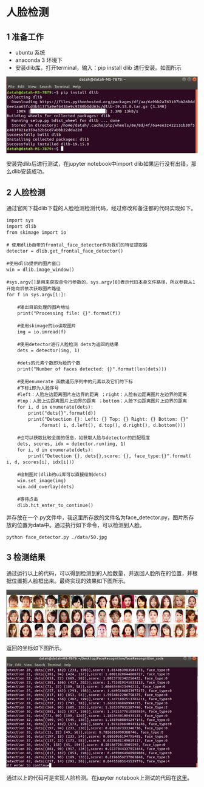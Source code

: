 # 人脸检测

## 1 准备工作

- ubuntu 系统
- anaconda 3 环境下
- 安装dlib库，打开terminal，输入：pip  install dlib 进行安装。如图所示

![](https://raw.githubusercontent.com/zhi-z/ComputerVision/master/faceRecongnition/image/cv_1.png)

安装完dlib后进行测试，在jupyter notebook中import dlib如果运行没有出错，那么dlib安装成功。

## 2 人脸检测

通过官网下载dlib下载的人脸检测检测代码，经过修改和备注都的代码实现如下。

```
import sys
import dlib
from skimage import io
 
# 使用dlib自带的frontal_face_detector作为我们的特征提取器
detector = dlib.get_frontal_face_detector()
 
#使用dlib提供的图片窗口
win = dlib.image_window()
 
#sys.argv[]是用来获取命令行参数的，sys.argv[0]表示代码本身文件路径，所以参数从1开始向后依次获取图片路径
for f in sys.argv[1:]:
 
    #输出目前处理的图片地址
    print("Processing file: {}".format(f))
 
    #使用skimage的io读取图片
    img = io.imread(f)
 
    #使用detector进行人脸检测 dets为返回的结果
    dets = detector(img, 1)
 
    #dets的元素个数即为脸的个数
    print("Number of faces detected: {}".format(len(dets)))
 
    #使用enumerate 函数遍历序列中的元素以及它们的下标
    #下标i即为人脸序号
    #left：人脸左边距离图片左边界的距离 ；right：人脸右边距离图片左边界的距离 
    #top：人脸上边距离图片上边界的距离 ；bottom：人脸下边距离图片上边界的距离
    for i, d in enumerate(dets):
        print("dets{}".format(d))
        print("Detection {}: Left: {} Top: {} Right: {} Bottom: {}"
            .format( i, d.left(), d.top(), d.right(), d.bottom()))
 
    #也可以获取比较全面的信息，如获取人脸与detector的匹配程度
    dets, scores, idx = detector.run(img, 1)
    for i, d in enumerate(dets):
        print("Detection {}, dets{},score: {}, face_type:{}".format( i, d, scores[i], idx[i]))    
 
    #绘制图片(dlib的ui库可以直接绘制dets)
    win.set_image(img)
    win.add_overlay(dets)
 
    #等待点击
    dlib.hit_enter_to_continue()
```

并存放在一个.py文件中，我这里所存放的文件名为face_detector.py，图片所存放的位置为data中。通过执行如下命令，可以检测到人脸。

```
python face_detector.py ./data/50.jpg  
```

## 3 检测结果

通过运行以上的代码，可以得到检测到的人脸数量，并返回人脸所在的位置，并根据位置把人脸框出来。最终实现的效果如下图所示。

![](https://raw.githubusercontent.com/zhi-z/ComputerVision/master/faceRecongnition/image/face_out.png)

返回的坐标如下图所示。

![](https://raw.githubusercontent.com/zhi-z/ComputerVision/master/faceRecongnition/image/cv_2.png)

通过以上的代码可是实现人脸检测。在jupyter notebook上测试的代码在[这里](https://github.com/zhi-z/ComputerVision/blob/master/faceRecongnition/face_detector.ipynb)。

